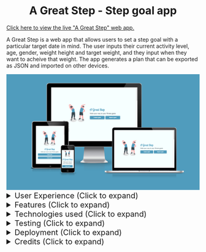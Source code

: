 <h1 align="center">A Great Step - Step goal app</h1>

[Click here to view the live "A Great Step" web app.](https://stephendawsondev.github.io/A-Great-Step)

A Great Step is a web app that allows users to set a step goal with a particular target date in mind. The user inputs their current activity level, age, gender, weight height and target weight, and they input when they want to acheive that weight. The app generates a plan that can be exported as JSON and imported on other devices.

<div align="center"><img src="assets/images/readme-images/different-devices.png"></div>

<details><summary style="font-size: 20px">User Experience (Click to expand)</summary>
<br>

### User stories

- #### First Time Visitor Goals

  1. As a first time visitor, I want to be able to easily navigate the site.
  2. As a first time visitor, I want to receive errors if I input invalid data.
  3. As a first time visitor, I want to be able to export my goal to use later.
  4. As a first time visitor, I want to understand the purpose of the app.

- #### Returning Visitor Goals

  1. As a returning visitor, I want to be able to import my goal from another device.
  2. As a returning visitor, I want to be able to edit my goal.

- #### Frequent User Goals
  1. As a frequent user, I want to be able to view my updated goal timeframe.
  2. As a frequent user, I want to be able to make updates to my goal.

<br>

### Design

- #### Colour Scheme
  - The main colours used are blue, white and turquiose. They were chosen to give a clean and professional look to the site. The colours are also bright to get a an energetic feeling.
- #### Typography
  - Lobster 2 was a fun and decorative choice made for the main heading. It is flowy, which goes with the theme of movement. The other fonts are less flashy so that they the app remains clean and accessible.
- #### Imagery
  - A number of SVG images are used from the [Storyset](https://storyset.com/) website. The people in the images range in age so that all age groups are encourage to participate. The people in the images also partake in different levels of activity, which is also to encourage those of all levels of activity to participate.
    <br>
    <br>

### Wireframes

<details><summary>Desktop landing (Click to expand)</summary>
    <img src="assets/images/readme-images/wireframes/desktop/landing.png">
</details>
<details><summary>Mobile landing (Click to expand)</summary>
    <img src="assets/images/readme-images/wireframes/mobile/landing.png">
</details>

<br>
<details><summary>Desktop import a goal (Click to expand)</summary>
    <img src="assets/images/readme-images/wireframes/desktop/import-a-goal.png">
</details>
<details><summary>Mobile import a goal (Click to expand)</summary>
    <img src="assets/images/readme-images/wireframes/mobile/import-a-goal.png">
</details>

<br>
<details><summary>Desktop personal details (Click to expand)</summary>
    <img src="assets/images/readme-images/wireframes/desktop/personal-details.png">
</details>
<details><summary>Mobile personal details (Click to expand)</summary>
    <img src="assets/images/readme-images/wireframes/mobile/personal-details.png">
</details>

<br>
<details><summary>Desktop activity level (Click to expand)</summary>
    <img src="assets/images/readme-images/wireframes/desktop/activity-level.png">
</details>
<details><summary>Mobile activity level (Click to expand)</summary>
    <img src="assets/images/readme-images/wireframes/mobile/activity-level.png">
</details>

<br>
<details><summary>Desktop goal details (Click to expand)</summary>
    <img src="assets/images/readme-images/wireframes/desktop/goal-details.png">
</details>
<details><summary>Mobile goal details (Click to expand)</summary>
    <img src="assets/images/readme-images/wireframes/mobile/goal-details.png">
</details>

<br>
<details><summary>Desktop goal plan (Click to expand)</summary>
    <img src="assets/images/readme-images/wireframes/desktop/plan.png">
</details>
<details><summary>Mobile goal plan (Click to expand)</summary>
    <img src="assets/images/readme-images/wireframes/mobile/plan.png">
</details>

<br>
<details><summary>Desktop 404 page (Click to expand)</summary>
    <img src="assets/images/readme-images/wireframes/desktop/404.png">
</details>
<details><summary>Mobile 404 page (Click to expand)</summary>
    <img src="assets/images/readme-images/wireframes/mobile/404.png">
</details>
<br>
</details>
<details><summary style="font-size: 20px">Features (Click to expand)</summary>
<br>

- Responsive on all device sizes
- Clean and user-friendly interface design
- Fast loading speed
- Accessible
- Ability to import/export JSON goals

<br>

### Site sections

<br>
<details><summary>Landing section initial section (Click to expand)</summary>
    <br>
    The landing section is the first thing the user sees. Straight away they can see that the app is fitness-related. They have the option to create a goal here, or import an existing goal.  
    <br>
    <br>
    <img src="assets/images/readme-images/features/landing.png">
</details>
<br>
<details><summary>Landing section - Import a goal (Click to expand)</summary>
    <br>
    By clicking on the "Import goal" button on the landing page, the user is presented with a text input where they can add their previously export JSON goal data. 
    <br>
    <br>
    <img src="assets/images/readme-images/features/import-goal.png">
</details>

<br>
<details><summary>Your details (Click to expand)</summary>
    <br>
    The next section on the homepage that the user can scroll to is the "Your details" section, where they can input their personal details such as name, email and weight.
    <br>
    <br>
    <img src="assets/images/readme-images/features/your-details.png">
</details>

<br>
<details><summary>Your activity level (Click to expand)</summary>
    <br>
    The activity level section is to gauge how active the user is, which is used in the calculation later. I made the decision to assign each level of activity to a value so that the user doesn't have to input a number. They just need to select the level of activity that best describes them.
    <br>
    <br>
    <img src="assets/images/readme-images/features/activity-level.png">
</details>

<br>
<details><summary>Your goal (Click to expand)</summary>
    <br>
    The final section on the homepage gives the user the opportunity to input what weight they want to be, when they want to reach that weight and how many days a week they have available to exercise. This data is used in the final calculation too. When they click "Generate plan", it takes them to the walking plan page.
    <br>
    <br>
    <img src="assets/images/readme-images/features/your-goal.png">
</details>

<br>
<details><summary>Walking plan (Click to expand)</summary>
    <br>
    The walking plan page is customised to the user and their goal. In this case, it gives me my name and tells me how many steps I need to walk each day to reach my goal. The date range is calculated from today's date to the user's target date.
    <br>
    <br>
    <img src="assets/images/readme-images/features/walking-plan.png">
</details>

<br>
<details><summary>Walking plan - Export goal (Click to expand)</summary>
    <br>
    By clicking the "Export goal" button, the user's JSON data is saved to their clipboard. With that, they can send it to themselves and then import it on another device. When the button is clicked, the user gets some feedback that the button has been clicked by displaying a small popup.
    <br>
    <br>
    <img src="assets/images/readme-images/features/export-goal.png">
</details>
<br>
</details>
<details><summary style="font-size: 20px">Technologies used (Click to expand)</summary>
<br>

### Languages Used

- [HTML5](https://en.wikipedia.org/wiki/HTML5)
- [CSS3](https://en.wikipedia.org/wiki/Cascading_Style_Sheets)
- [JavaScript](https://en.wikipedia.org/wiki/JavaScript)

### Frameworks, Libraries & Programs Used

1. [Cooolors:](https://coolors.co/)
   - Cooolors was used to come up with the app's colour scheme.
2. [Font Joy](https://fontjoy.com/)
   - Font Joy was used to find the font pairing for the app.
3. [Google Fonts:](https://fonts.google.com/)
   - Google fonts were used to import the 'Catamaran', 'Exo' and 'Lobster 2' fonts into the style.css file which are used throughout the project.
4. [Git:](https://git-scm.com/)
   - Git was used for version control by utilising VSCode terminal to commit to Git and push to GitHub.
5. [GitHub:](https://github.com/)
   - GitHub is used to store the projects code after being pushed from Git.
6. [Balsamiq:](https://balsamiq.com/)
   - Balsamiq was used to create the [wireframes](assets/images/readme-images/wireframes) during the design process.
7. [SVG Repo:](https://www.svgrepo.com/)
   - SVG Repo was used to create the footprint images for the activity level section.
   <br>
   </details>
      <details><summary style="font-size: 20px">Testing (Click to expand)</summary>
   <br>

The W3C Markup Validator and W3C CSS Validator Services were used to validate every page of the project to ensure there were no syntax errors in the project.

[W3C Markup Validator:](https://validator.w3.org/)

<details><summary>Homepage (Click to expand)</summary>
    <br>
    <img src="assets/images/readme-images/validation-images/homepage.png">
</details>
  
<br>

<details><summary>Walking Goal (Click to expand)</summary>
    <br>
    <img src="assets/images/readme-images/validation-images/walking-goal.png">
</details>

<br>

<details><summary>404 page (Click to expand)</summary>
    <br>
    <img src="assets/images/readme-images/validation-images/404.png">
</details>

<br>

[W3C CSS Validator](https://jigsaw.w3.org/css-validator/):

[CSS Homepage validation results](https://jigsaw.w3.org/css-validator/validator?uri=https%3A%2F%2Fstephendawsondev.github.io%2FA-Great-Step%2F&profile=css3svg&usermedium=all)

 <br>
 
 [JSHint](https://jshint.com/):
 <details><summary>JSHint Code Validation (Click to expand)</summary>
    <br>
    <img src="assets/images/readme-images/validation-images/jshint.png">
</details>

<br>

### Testing Performance

I used the [Pagespeed Insights tool](https://pagespeed.web.dev/) to check my app's speed, best practices and accessibility. Here are the results:

#### Mobile:

<details><summary>Homepage (Click to expand)</summary>
  <br>
  <img src="assets/images/readme-images/performance/mobile/homepage.png">
</details>

<details><summary>404 page (Click to expand)</summary>
  <br>
  <img src="assets/images/readme-images/performance/mobile/404.png">
</details>

<details><summary>Walking Goal (Click to expand)</summary>
  <br>
  <img src="assets/images/readme-images/performance/mobile/walking-goal.png">
</details>
<br>

#### Desktop:

<details><summary>Homepage (Click to expand)</summary>
    <br>
    <img src="assets/images/readme-images/performance/desktop/homepage.png">
</details>
<details><summary>404 page (Click to expand)</summary>
    <br>
    <img src="assets/images/readme-images/performance/desktop/404.png">
</details>
<details><summary>Walking Goal (Click to expand)</summary>
    <br>
    <img src="assets/images/readme-images/performance/desktop/walking-goal.png">
</details>
<br>

### Testing User Stories from User Experience (UX) Section

<br>

#### **First Time Visitor Goals**

<br>

> As a first time visitor, I want to be able to easily navigate the site.

On landing on the site, the user is presented with two large buttons, which allow them to either import a goal or create a new one. Limited choice means the user can easily decide what they want to do. They can also scroll down to see the other sections of the site. If they visit a page that doesn't exist, they have a button to redirect them back to the homepage.

> As a first time visitor, I want to receive errors if I input invalid data.

If the user inputs invalid data and tries to progress to the next section, the inputs will be validated and the user is presented with a clear error explaining what they need to do.

> As a first time visitor, I want to be able to export my goal to use later.

On the Walking Goal page, the user only has to click the "Export goal" button to copy the JSON data to their clipboard. A popup appears to let them know that the data has been copied to the clipboard.

> As a first time visitor, I want to understand the purpose of the app.

The app's name is "A Great Step" and the pun already indicates that the app is related to walking. There is also a subtitle that helps to explain the purpose of the app. The images used in each section also help to convey the purpose of the app.

<br>

#### **Returning Visitor Goals**

<br>

> As a returning visitor, I want to be able to import my goal from another device.

On the homepage, when the user clicks "Import a goal", they are presented with a popup that instructs them to input the JSON data for an existing goal. When they click "Import", the data is validated and if it is valid, the user is redirected to the Walking Goal page.

> As a returning visitor, I want to be able to edit my goal.

When the user imports a goal, they are redirected to the Walking Goal page. Here, they can click the "Back to homepage" button to be redirected to the homepage where they can edit their goal. When they originally land on the site, their goal fields are also pulled from Local Storage, and they are updated as the user progresses through each section.

<br>

#### **Frequent User Goals**

> As a frequent user, I want to be able to view my updated goal timeframe.

When the user updates their goal, the timeframe is updated on the Walking Goal page. The date range is calculated from today's date to the user's target date.

> As a frequent user, I want to be able to make updates to my goal.

In the "Goal details" section, the user can update the target date, weight and how many days they have available to exercise. When they click "Generate plan", the plan is updated with the new data.

<br>

### Further Testing

- The app was tested on Google Chrome, Mozilla Firefox and Safari browsers.
- The app was viewed on a variety of devices such as Mac, Samsung Galaxy S22 and iPhone 11.
- Family members were asked to review the app and documentation to point out any bugs and/or user experience issues.
- I made sure to test the app's accessibility using keyboard.

<br>

### Manual testing

<br>
<details><summary>Click to expand the manual testing table</summary>
  <table style="width: 100%;">
    <tr>
      <th style="text-align: left;">Test</th>
      <th style="text-align: left;">Expected behaviour</th>
      <th style="text-align: center;">Chrome Desktop Passed? (Macbook - Ventura 13.4)</th>
      <th style="text-align: center;">Safari Desktop Passed? (Macbook - Ventura 13.4)</th>
      <th style="text-align: center;">Firefox Desktop Passed? (Windows 11 - Firefox 114)</th>
      <th style="text-align: center;">Chrome Mobile Passed? (Samsung Galaxy S22)</th>
      <th style="text-align: center;">Safari Mobile Passed?</th>
      <th style="text-align: center;">Firefox Mobile Passed?</th>
    <tr>
      <td style="text-align: left;">Click "Import goal" button.</td>
      <td style="text-align: left;">Modal should open to allow user to input JSON.</td>
      <td style="text-align: center;">Y</td>
      <td style="text-align: center;">Y</td>
      <td style="text-align: center;">Y</td>
      <td style="text-align: center;">Y</td>
      <td style="text-align: center;">Y</td>
      <td style="text-align: center;">Y</td>
    </tr>
    <tr>
      <td style="text-align: left;">Add invalid JSON and submit.</td>
      <td style="text-align: left;">Instead of submitting, a an error message should be displayed. More than one message should not be displayed when clicked again.</td>
      <td style="text-align: center;">Y</td>
      <td style="text-align: center;">Y</td>
      <td style="text-align: center;">Y</td>
      <td style="text-align: center;">Y</td>
      <td style="text-align: center;">Y</td>
      <td style="text-align: center;">Y</td>
    </tr>
    <tr>
      <td style="text-align: left;">Click "X" on modal.</td>
      <td style="text-align: left;">Should dismiss the modal but should not remove the JSON.</td>
      <td style="text-align: center;">Y</td>
      <td style="text-align: center;">Y</td>
      <td style="text-align: center;">Y</td>
      <td style="text-align: center;">Y</td>
      <td style="text-align: center;">Y</td>
      <td style="text-align: center;">Y</td>
    </tr>
    <tr>
      <td style="text-align: left;">Adding valid JSON and submit.</td>
      <td style="text-align: left;">Should submit successfully and redirect to the walking goal page where the details are populated.</td>
      <td style="text-align: center;">Y</td>
      <td style="text-align: center;">Y</td>
      <td style="text-align: center;">Y</td>
      <td style="text-align: center;">Y</td>
      <td style="text-align: center;">Y</td>
      <td style="text-align: center;">Y</td>
    </tr>
    <tr>
      <td style="text-align: left;">Click "Create a goal".</td>
      <td style="text-align: left;">Auto-scroll to the next section.</td>
      <td style="text-align: center">Y</td>
      <td style="text-align: center;">Y</td>
      <td style="text-align: center;">Y - but smooth scroll isn't working</td>
      <td style="text-align: center;">Y</td>
      <td style="text-align: center;">Y</td>
      <td style="text-align: center;">Y</td>
    </tr>;
    <tr>
      <td style="text-align: left;">Click "Back" in your details section with empty fields.</td>
      <td style="text-align: left;">Should scroll back to previous section.</td>
      <td style="text-align: center;">Y</td>
      <td style="text-align: center;">Y</td>
      <td style="text-align: center;">Y</td>
      <td style="text-align: center;">Y</td>
      <td style="text-align: center;">Y</td>
      <td style="text-align: center;">Y</td>
    </tr>
    <tr>
      <td style="text-align: left;">Click "Back" button when fields are filled in.</td>
      <td style="text-align: left;">Should scroll back to previous section and keep field values.</td>
      <td style="text-align: center;">Y</td>
      <td style="text-align: center;">Y</td>
      <td style="text-align: center;">Y</td>
      <td style="text-align: center;">Y</td>
      <td style="text-align: center;">Y</td>
      <td style="text-align: center;">Y</td>
    </tr>
    <tr>
      <td style="text-align: left;">Click "Next" button when fields are empty.</td>
      <td style="text-align: left;">Should display error messages below required fields and <em>not</em> update the object in Local Storage.</td>
      <td style="text-align: center;">Y</td>
      <td style="text-align: center;">Y</td>
      <td style="text-align: center;">Y</td>
      <td style="text-align: center;">Y</td>
      <td style="text-align: center;">Y</td>
      <td style="text-align: center;">Y</td>
    </tr>
    <tr>
      <td style="text-align: left;">Add required input to a field with an error message.</td>
      <td style="text-align: left;">Should dismiss the error message when valid input is added.</td>
      <td style="text-align: center;">Y</td>
      <td style="text-align: center;">Y</td>
      <td style="text-align: center;">Y</td>
      <td style="text-align: center;">Y</td>
      <td style="text-align: center;">Y</td>
      <td style="text-align: center;">Y</td>
    </tr>
    <tr>
      <td style="text-align: left;">Click "Next" button when fields required fields are filled in.</td>
      <td style="text-align: left;">Should progress to the next section and update the object in Local Storage.</td>
      <td style="text-align: center;">Y</td>
      <td style="text-align: center;">Y</td>
      <td style="text-align: center;">Y</td>
      <td style="text-align: center;">Y</td>
      <td style="text-align: center;">Y</td>
      <td style="text-align: center;">Y</td>
    </tr>
    <tr>
      <td style="text-align: left;">Click "Generate plan" button when the section fields are filled in but target weight is greater than current weight.</td>
      <td style="text-align: left;">Error message should display and prevent submission.</td>
      <td style="text-align: center;">Y</td>
      <td style="text-align: center;">Y</td>
      <td style="text-align: center;">Y</td>
      <td style="text-align: center;">Y</td>
      <td style="text-align: center;">Y</td>
      <td style="text-align: center;">Y</td>
    </tr>
    <tr>
      <td style="text-align: left;">Click "Generate plan" button when the section fields are filled in but target weight less than input minimum (50kg).</td>
      <td style="text-align: left;">Error message should display and prevent submission.</td>
      <td style="text-align: center;">Y</td>
      <td style="text-align: center;">Y</td>
      <td style="text-align: center;">Y</td>
      <td style="text-align: center;">Y</td>
      <td style="text-align: center;">Y</td>
      <td style="text-align: center;">Y</td>
    </tr>
    <tr>
      <td style="text-align: left;">Click "Generate plan" button when the section fields are filled in but target date is in the past.</td>
      <td style="text-align: left;">Error message should display and prevent submission.</td>
      <td style="text-align: center;">Y</td>
      <td style="text-align: center;">Y</td>
      <td style="text-align: center;">Y</td>
      <td style="text-align: center;">Y</td>
      <td style="text-align: center;">Y</td>
      <td style="text-align: center;">Y</td>
    </tr>
    <tr>
      <td style="text-align: left;">Click "Generate plan" button when the section fields are filled in but other required fields are missing from goal object in Local Storage.</td>
      <td style="text-align: left;">Error message should display saying which fields are missing and prevent submission.</td>
      <td style="text-align: center;">Y</td>
      <td style="text-align: center;">Y</td>
      <td style="text-align: center;">Y</td>
      <td style="text-align: center;">Y</td>
      <td style="text-align: center;">Y</td>
      <td style="text-align: center;">Y</td>
    </tr>
    <tr>
      <td style="text-align: left;">Click "Generate plan" button when the section fields and all required fields are filled in correctly.</td>
      <td style="text-align: left;">Update the object in local storage and redirect to Walking Goal page.</td>
      <td style="text-align: center;">Y</td>
      <td style="text-align: center;">Y</td>
      <td style="text-align: center;">Y</td>
      <td style="text-align: center;">Y</td>
      <td style="text-align: center;">Y</td>
      <td style="text-align: center;">Y</td>
    </tr>
    <tr>
      <td style="text-align: left;">Click "Return home" button on Walking Goal page.</td>
      <td style="text-align: left;">Go to the landing page (all fields should contain values from Local Storage).</td>
      <td style="text-align: center;">Y</td>
      <td style="text-align: center;">Y</td>
      <td style="text-align: center;">Y</td>
      <td style="text-align: center;">Y</td>
      <td style="text-align: center;">Y</td>
      <td style="text-align: center;">Y</td>
    </tr>
    <tr>
      <td style="text-align: left;">Click "Export goal" button on Walking Goal page.</td>
      <td style="text-align: left;">JSON Object from Local Storage should be copied to the clipboard.</td>
      <td style="text-align: center;">Y</td>
      <td style="text-align: center;">Y</td>
      <td style="text-align: center;">Y</td>
      <td style="text-align: center;">Y</td>
      <td style="text-align: center;">Y</td>
      <td style="text-align: center;">Y</td>
    </tr>
    <tr>
      <td style="text-align: left;">Input a random page that does not exist.</td>
      <td style="text-align: left;">404 page should be displayed.</td>
      <td style="text-align: center;">Y</td>
      <td style="text-align: center;">Y</td>
      <td style="text-align: center;">Y</td>
      <td style="text-align: center;">Y</td>
      <td style="text-align: center;">Y</td>
      <td style="text-align: center;">Y</td>
    </tr>
    <tr>
      <td style="text-align: left;">Click "Return home" button.</td>
      <td style="text-align: left;">Should be brought back to the homepage.</td>
      <td style="text-align: center;">Y</td>
      <td style="text-align: center;">Y</td>
      <td style="text-align: center;">Y</td>
      <td style="text-align: center;">Y</td>
      <td style="text-align: center;">Y</td>
      <td style="text-align: center;">Y</td>
    </tr>
  </table>
</details>

<br>

### Bugs encountered

<br>

<details><summary>Click to expand the bugs encountered table</summary>
  <table style="width: 100%;">
    <tr>
      <th style="text-align: left;">Bug</th>
      <th style="text-align: center; width: 15%">Fixed (Y/N)</th>
      <th style="text-align: left;">Additional comments</th>
    </tr>
    <tr>
      <td style="text-align: left;">Overlapping sections on the homepage.</td>
      <td style="text-align: center; width: 15%">Y</td>
      <td style="text-align: left;">Changed the sections to 100vh, which allowed for the section to take up the space it needed.</td>
    </tr>
    <tr>
      <td style="text-align: left;">Duplicate "Invalid JSON" Error messages when importing JSON.</td>
      <td style="text-align: center; width: 15%">Y</td>
      <td style="text-align: left;">I added a check in JavaScript to see if the error already existed. If it did, then another one wouldn't be added</td>
    </tr>
    <tr>
      <td style="text-align: left;">Clicking the next or previous buttons create a 405 error.</td>
      <td style="text-align: center; width: 15%">Y</td>
      <td style="text-align: left;">Since they were buttons inside a form, the default behaviour was to submit. I prevented the default event.</td>
    </tr>
    <tr>
      <td style="text-align: left;">Clicking the next or previous buttons create a 405 error.</td>
      <td style="text-align: center; width: 15%">Y</td>
      <td style="text-align: left;">Since they were buttons inside a form, the default behaviour was to submit. I prevented the default event.</td>
    </tr>
    <tr>
      <td style="text-align: left;">Radio button error is only removed when first option is selected.</td>
      <td style="text-align: center; width: 15%">N</td>
      <td style="text-align: left;">When the error message is displayed, it is normally dismissed when the correct input is added, but for radio buttons, it is only dismissed when the first radio is selected. To fix it, I would need to loop through all the buttons to check if one option is selected, then dismiss the error.</td>
    </tr>
    <tr>
      <td style="text-align: left;">When selecting the radio button, the value of the last radio button in the group is always passed instead of the selected one.</td>
      <td style="text-align: center; width: 15%">Y</td>
      <td style="text-align: left;">When re-populating the values, I was accidentally overwriting the value of the selected input with the last value. I fixed the code so that it no longer happens.</td>
    </tr>
    <tr>
      <td style="text-align: left;">If there is an error on one section of the homepage, it prevents the "Next" or "Generate plan" button from submitting, even if there isn't an error on their sections.</td>
      <td style="text-align: center; width: 15%">Y</td>
      <td style="text-align: left;">This originally wasn't as serious an issue because the user was going to have to step through the form. I fixed it by checking for errors in the current section as opposed to the whole document.</td>
    </tr>
    <tr>
      <td style="text-align: left;">In Firefox, the days of the week checkboxes were not being checked.</td>
      <td style="text-align: center; width: 15%">Y</td>
      <td style="text-align: left;">I was using the :has selector and it is not supported in Firefox. I had to stop using the :has selector and restructure the code so that it now works.</td>
    </tr>
    <tr>
      <td style="text-align: left;">On the activity level section, the error message appears as a sibling to the card as opposed to a sibling of the parent.</td>
      <td style="text-align: center; width: 15%">Y</td>
      <td style="text-align: left;">After re-structuring the code, the javascript that was selecting parent was no longer the same parent, so I had to add in another parent to correct position the error.</td>
    </tr>
    <tr>
      <td style="text-align: left;">If the weight is a three-digit number, the error that "the target weight must be less than your current weight" is shown, even if the is less.</td>
      <td style="text-align: center; width: 15%">Y</td>
      <td style="text-align: left;">It looks like the fact one (or both) were being treated as strings instead of numbers caused the issue.</td>
    </tr>
  </table>
</details>
<br>
</details>

<details><summary style="font-size: 20px">Deployment (Click to expand)</summary>

### GitHub Pages

The project was deployed to GitHub Pages using the following steps...

1. Log in to GitHub and locate the [A Great Step Github Repository](https://github.com/stephendawsondev/A-Great-Step)
2. At the top of the Repository (not top of page), locate the "Settings" Button on the menu.
3. Scroll down the Settings page until you locate the "GitHub Pages" Section.
4. Under "Source", click the dropdown called "None" and select "Main Branch".
5. The page will automatically refresh.
6. Scroll back down through the page to locate the now [published site](https://stephendawsondev.github.io/A-Great-Step) in the "GitHub Pages" section.

### Forking the GitHub Repository

By forking the GitHub Repository we make a copy of the original repository on our GitHub account to view and/or make changes without affecting the original repository by using the following steps...

1. Log in to GitHub and locate the [A Great Step Github Repository](https://github.com/stephendawsondev/A-Great-Step)
2. At the top of the Repository (not top of page) just above the "Settings" Button on the menu, locate the "Fork" Button.
3. You should now have a copy of the original repository in your GitHub account.

### Making a Local Clone

1. Log in to GitHub and locate the [A Great Step Github Repository](https://github.com/stephendawsondev/A-Great-Step)
2. Under the repository name, click "Clone or download".
3. To clone the repository using HTTPS, under "Clone with HTTPS", copy the link.
4. Open Git Bash
5. Change the current working directory to the location where you want the cloned directory to be made.
6. Type `git clone`, and then paste the URL you copied in Step 3.

```
$ git clone https://github.com/stephendawsondev/A-Great-Step
```

7. Press Enter. Your local clone will be created.

```
$ git clone https://github.com/stephendawsondev/A-Great-Step
> Cloning into `CI-Clone`...
> remote: Counting objects: 10, done.
> remote: Compressing objects: 100% (8/8), done.
> remove: Total 10 (delta 1), reused 10 (delta 1)
> Unpacking objects: 100% (10/10), done.
```

[Click here to retrieve pictures for some of the buttons and more detailed explanations of the cloning process](https://help.github.com/en/github/creating-cloning-and-archiving-repositories/cloning-a-repository#cloning-a-repository-to-github-desktop).

</details>
<details><summary style="font-size: 20px">Credits (Click to expand)</summary>
<br>

### Code

- [Scroll snap instructions](https://developer.mozilla.org/en-US/docs/Web/CSS/scroll-snap-type)
- [MDN Documentation on the dialog element for popup](https://developer.mozilla.org/en-US/docs/Web/HTML/Element/dialog)
- [MDN Documentation on insertAdjacentElement](https://developer.mozilla.org/en-US/docs/Web/API/Element/insertAdjacentElement)
- [MDN Documentation on form validation](https://developer.mozilla.org/en-US/docs/Learn/Forms/Form_validation#validating_forms_using_javascript)
- [MDN Documentation on validity](https://developer.mozilla.org/en-US/docs/Web/API/HTMLObjectElement/validity)
- [MDN Documentation on aria-live](https://developer.mozilla.org/en-US/docs/Web/Accessibility/ARIA/Attributes/aria-live)
- [MDN Documentation on Math.pow](https://developer.mozilla.org/en-US/docs/Web/JavaScript/Reference/Global_Objects/Math/pow)
- [Article on adding accessible SVGs](https://www.smashingmagazine.com/2021/05/accessible-svg-patterns-comparison/)
- [Adding a 404 to GitHub Pages](https://draft.dev/learn/github-pages-404)
- [Information on Docstring commands](https://www.typescriptlang.org/docs/handbook/jsdoc-supported-types.html#param-and-returns)
- [How to write a good commit message for longer commands](https://haydar-ai.medium.com/learning-how-to-git-creating-a-longer-commit-message-16ca32746c3a)
- [MDN Documentation on the :has selector](https://developer.mozilla.org/en-US/docs/Web/CSS/:has) (removed eventually due to incompatibility with Firefox)

### Content

- [Formula for calories burned from walking](https://pubmed.ncbi.nlm.nih.gov/15570150/)

### Media

- <a href="https://storyset.com/">Illustrations by Storyset</a>
- <a href="https://www.svgrepo.com/svg/510907/chevron-left-md">Left chevron from SVG Repo</a>
- <a href="https://www.svgrepo.com/svg/510910/chevron-right-md">Right chevron from SVG Repo</a>

### Acknowledgements

- My Mentor for continuous helpful feedback.
- My Code Institute team for feedback on the project.
- The Code Institute #peer-code-review channel for feedback.
</details>
